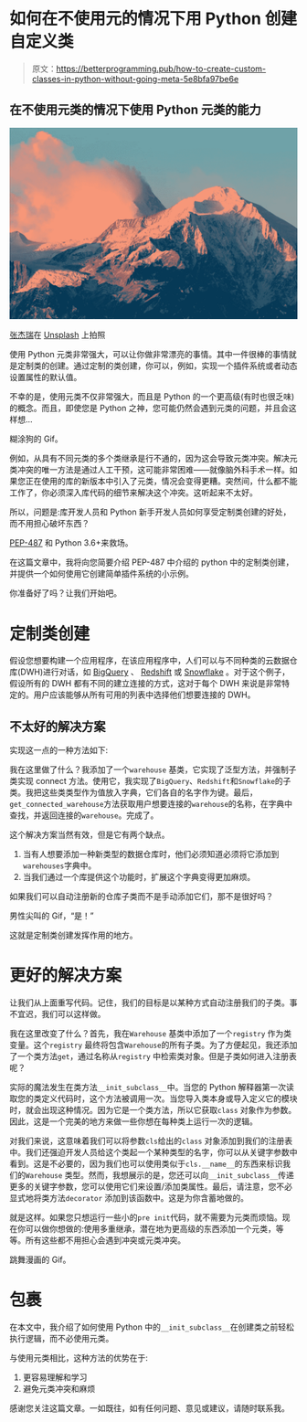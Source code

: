 # 如何在不使用元的情况下用 Python 创建自定义类

> 原文：<https://betterprogramming.pub/how-to-create-custom-classes-in-python-without-going-meta-5e8bfa97be6e>

## 在不使用元类的情况下使用 Python 元类的能力

![](img/eae73bd289751e52c29cf6ccd8c00bfb.png)

[张杰瑞](https://unsplash.com/@z734923105?utm_source=medium&utm_medium=referral)在 [Unsplash](https://unsplash.com?utm_source=medium&utm_medium=referral) 上拍照

使用 Python 元类非常强大，可以让你做非常漂亮的事情。其中一件很棒的事情就是定制类的创建。通过定制的类创建，你可以，例如，实现一个插件系统或者动态设置属性的默认值。

不幸的是，使用元类不仅非常强大，而且是 Python 的一个更高级(有时也很乏味)的概念。而且，即使您是 Python 之神，您可能仍然会遇到元类的问题，并且会这样想…

糊涂狗的 Gif。

例如，从具有不同元类的多个类继承是行不通的，因为这会导致元类冲突。解决元类冲突的唯一方法是通过人工干预，这可能非常困难——就像脑外科手术一样。如果您正在使用的库的新版本中引入了元类，情况会变得更糟。突然间，什么都不能工作了，你必须深入库代码的细节来解决这个冲突。这听起来不太好。

所以，问题是:库开发人员和 Python 新手开发人员如何享受定制类创建的好处，而不用担心破坏东西？

[PEP-487](https://www.python.org/dev/peps/pep-0487/) 和 Python 3.6+来救场。

在这篇文章中，我将向您简要介绍 PEP-487 中介绍的 python 中的定制类创建，并提供一个如何使用它创建简单插件系统的小示例。

你准备好了吗？让我们开始吧。

# 定制类创建

假设您想要构建一个应用程序，在该应用程序中，人们可以与不同种类的云数据仓库(DWH)进行对话，如 [BigQuery](https://cloud.google.com/bigquery) 、 [Redshift](https://aws.amazon.com/reshift) 或 [Snowflake](https://www.snowflake.com/) 。对于这个例子，假设所有的 DWH 都有不同的建立连接的方式，这对于每个 DWH 来说是非常特定的。用户应该能够从所有可用的列表中选择他们想要连接的 DWH。

## 不太好的解决方案

实现这一点的一种方法如下:

我在这里做了什么？我添加了一个`warehouse` 基类，它实现了泛型方法，并强制子类实现 connect 方法。使用它，我实现了`BigQuery`、`Redshift`和`Snowflake`的子类。我把这些类类型作为值放入字典，它们各自的名字作为键。最后，`get_connected_warehouse`方法获取用户想要连接的`warehouse`的名称，在字典中查找，并返回连接的`warehouse`。完成了。

这个解决方案当然有效，但是它有两个缺点。

1.  当有人想要添加一种新类型的数据仓库时，他们必须知道必须将它添加到`warehouses`字典中。
2.  当我们通过一个库提供这个功能时，扩展这个字典变得更加麻烦。

如果我们可以自动注册新的仓库子类而不是手动添加它们，那不是很好吗？

男性尖叫的 Gif，“是！”

这就是定制类创建发挥作用的地方。

# 更好的解决方案

让我们从上面重写代码。记住，我们的目标是以某种方式自动注册我们的子类。事不宜迟，我们可以这样做。

我在这里改变了什么？首先，我在`Warehouse` 基类中添加了一个`registry` 作为类变量。这个`registry` 最终将包含`Warehouse`的所有子类。为了方便起见，我还添加了一个类方法`get`，通过名称从`registry` 中检索类对象。但是子类如何进入注册表呢？

实际的魔法发生在类方法`__init_subclass__`中。当您的 Python 解释器第一次读取您的类定义代码时，这个方法被调用一次。当您导入类本身或导入定义它的模块时，就会出现这种情况。因为它是一个类方法，所以它获取`class` 对象作为参数。因此，这是一个完美的地方来做一些你想在每种类上运行一次的逻辑。

对我们来说，这意味着我们可以将参数`cls`给出的`class` 对象添加到我们的注册表中。我们还强迫开发人员给这个类起一个某种类型的名字，你可以从关键字参数中看到。这是不必要的，因为我们也可以使用类似于`cls.__name__`的东西来标识我们的`Warehouse` 类型。然而，我想展示的是，您还可以向`__init_subclass__`传递更多的关键字参数，您可以使用它们来设置/添加类属性。最后，请注意，您不必显式地将类方法`decorator` 添加到该函数中。这是为你含蓄地做的。

就是这样。如果您只想运行一些小的`pre init`代码，就不需要为元类而烦恼。现在你可以做你想做的:使用多重继承，潜在地为更高级的东西添加一个元类，等等。所有这些都不用担心会遇到冲突或元类冲突。

跳舞漫画的 Gif。

# 包裹

在本文中，我介绍了如何使用 Python 中的`__init_subclass__`在创建类之前轻松执行逻辑，而不必使用元类。

与使用元类相比，这种方法的优势在于:

1.  更容易理解和学习
2.  避免元类冲突和麻烦

感谢您关注这篇文章。一如既往，如有任何问题、意见或建议，请随时联系我。